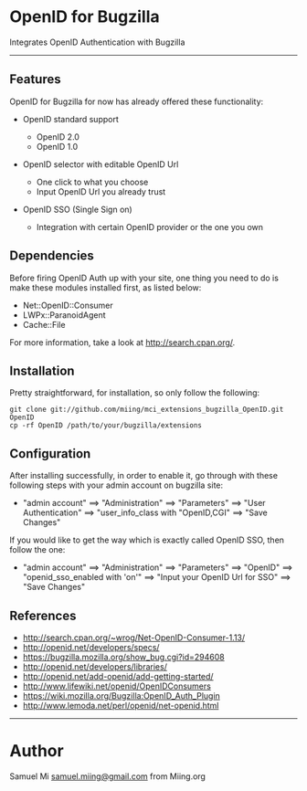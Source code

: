 # OpenID for Bugzilla

Integrates OpenID Authentication with Bugzilla

***

## Features

OpenID for Bugzilla for now has already offered these functionality:

 - OpenID standard support
 	 * OpenID 2.0
 	 * OpenID 1.0

 - OpenID selector with editable OpenID Url
     * One click to what you choose
     * Input OpenID Url you already trust

 - OpenID SSO (Single Sign on)
     * Integration with certain OpenID provider or the one you own
     

## Dependencies

Before firing OpenID Auth up with your site, one thing you need to do is
make these modules installed first, as listed below:

 - Net::OpenID::Consumer
 - LWPx::ParanoidAgent
 - Cache::File

For more information, take a look at http://search.cpan.org/.


## Installation

Pretty straightforward, for installation, so only follow the following:

	git clone git://github.com/miing/mci_extensions_bugzilla_OpenID.git OpenID
	cp -rf OpenID /path/to/your/bugzilla/extensions


## Configuration

After installing successfully, in order to enable it, go through with these following 
steps with your admin account on bugzilla site:

 - "admin account" ==> "Administration" ==> "Parameters" ==> "User Authentication" ==> "user_info_class with "OpenID,CGI" ==> "Save Changes"

If you would like to get the way which is exactly called OpenID SSO, then follow the one:

 - "admin account" ==> "Administration" ==> "Parameters" ==> "OpenID" ==> "openid_sso_enabled with 'on'" ==> "Input your OpenID Url for SSO" ==> "Save Changes"


## References

 - http://search.cpan.org/~wrog/Net-OpenID-Consumer-1.13/
 - http://openid.net/developers/specs/
 - https://bugzilla.mozilla.org/show_bug.cgi?id=294608
 - http://openid.net/developers/libraries/
 - http://openid.net/add-openid/add-getting-started/
 - http://www.lifewiki.net/openid/OpenIDConsumers
 - https://wiki.mozilla.org/Bugzilla:OpenID_Auth_Plugin
 - http://www.lemoda.net/perl/openid/net-openid.html
 
 
***
 
# Author

Samuel Mi <samuel.miing@gmail.com> from Miing.org
